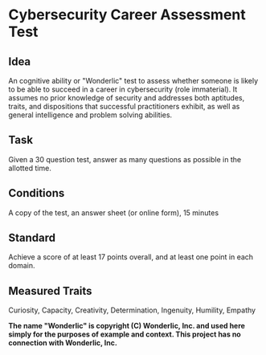# Cybersecurity Career Assessment Test

## Idea

An cognitive ability or "Wonderlic" test to assess whether someone is likely to be able to succeed in a career in cybersecurity (role immaterial). It assumes no prior knowledge of security and addresses both aptitudes, traits, and dispositions that successful practitioners exhibit, as well as general intelligence and problem solving abilities.

## Task

Given a 30 question test, answer as many questions as possible in the allotted time.

## Conditions

A copy of the test, an answer sheet (or online form), 15 minutes

## Standard

Achieve a score of at least 17 points overall, and at least one point in each domain.

## Measured Traits

Curiosity, Capacity, Creativity, Determination, Ingenuity, Humility, Empathy

**The name "Wonderlic" is copyright (C) Wonderlic, Inc. and used here simply for the purposes of example and context. This project has no connection with Wonderlic, Inc.**
